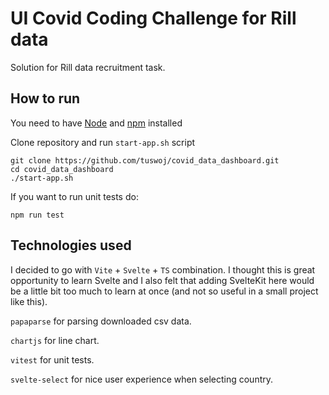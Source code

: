 # UI Covid Coding Challenge for Rill data

Solution for Rill data recruitment task.

## How to run

You need to have [Node](https://nodejs.org/en) and [npm](https://www.npmjs.com/) installed

Clone repository and run `start-app.sh` script

```
git clone https://github.com/tuswoj/covid_data_dashboard.git
cd covid_data_dashboard
./start-app.sh
```

If you want to run unit tests do:

```
npm run test
```

## Technologies used

I decided to go with `Vite` + `Svelte` + `TS` combination. I thought this is great opportunity to learn Svelte and I also felt that adding SvelteKit here would be a little bit too much to learn at once (and not so useful in a small project like this).

`papaparse` for parsing downloaded csv data.

`chartjs` for line chart.

`vitest` for unit tests.

`svelte-select` for nice user experience when selecting country.
